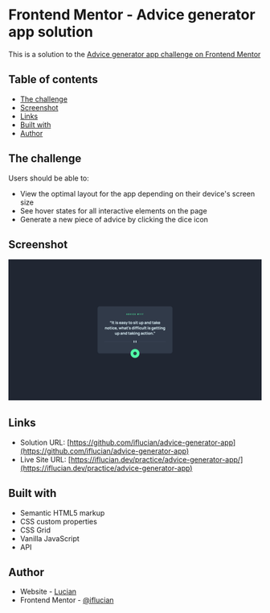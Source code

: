 # Frontend Mentor - Advice generator app solution

This is a solution to the [Advice generator app challenge on Frontend Mentor](https://www.frontendmentor.io/challenges/advice-generator-app-QdUG-13db)

## Table of contents

- [The challenge](#the-challenge)
- [Screenshot](#screenshot)
- [Links](#links)
- [Built with](#built-with)
- [Author](#author)

## The challenge

Users should be able to:

- View the optimal layout for the app depending on their device's screen size
- See hover states for all interactive elements on the page
- Generate a new piece of advice by clicking the dice icon

## Screenshot

![](./screenshot.jpeg)

## Links

- Solution URL: [https://github.com/iflucian/advice-generator-app](https://github.com/iflucian/advice-generator-app)
- Live Site URL: [https://iflucian.dev/practice/advice-generator-app/](https://iflucian.dev/practice/advice-generator-app)

## Built with

- Semantic HTML5 markup
- CSS custom properties
- CSS Grid
- Vanilla JavaScript
- API

## Author

- Website - [Lucian](https://iflucian.dev/)
- Frontend Mentor - [@iflucian](https://www.frontendmentor.io/profile/iflucian)

